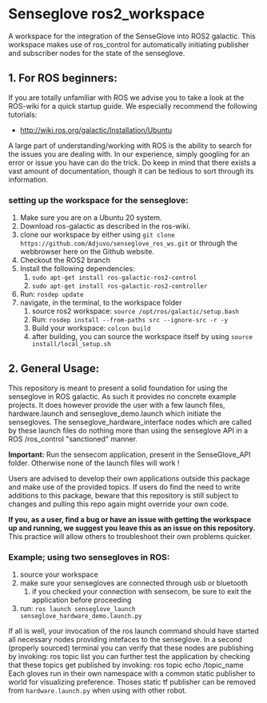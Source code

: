 # Senseglove ros2_workspace
A workspace for the integration of the SenseGlove into ROS2 galactic.
This workspace makes use of ros_control for automatically initiating publisher and subscriber nodes for the state of the senseglove.

## 1. For ROS beginners: ##
If you are totally unfamiliar with ROS we advise you to take a look at the ROS-wiki for a quick startup guide.
We especially recommend the following tutorials:
* http://wiki.ros.org/galactic/Installation/Ubuntu

A large part of understanding/working with ROS is the ability to search for the issues you are dealing with.
In our experience, simply googling for an error or issue you have can do the trick. Do keep in mind that there exists a
vast amount of documentation, though it can be tedious to sort through its information.

### setting up the workspace for the senseglove: ###
1. Make sure you are on a Ubuntu 20 system.
2. Download ros-galactic as described in the ros-wiki.
3. clone our workspace by either using `git clone https://github.com/Adjuvo/senseglove_ros_ws.git` or through the webbrowser here on the Github website.
4. Checkout the ROS2 branch
5. Install the following dependencies:
    1. `sudo apt-get install ros-galactic-ros2-control`
    2. `sudo apt-get install ros-galactic-ros2-controller`
6. Run: `rosdep update`
7. navigate, in the terminal, to the workspace folder
    1.  source ros2 workspace: `source /opt/ros/galactic/setup.bash`
    2.  Run: `rosdep install --from-paths src --ignore-src -r -y`
    3.  Build your workspace: `colcon build`
    4.  after building, you can source the workspace itself by using `source install/local_setup.sh`


## 2. General Usage: ##
This repository is meant to present a solid foundation for using the senseglove in ROS galactic. As such it provides no
concrete example projects. It does however provide the user with a few launch files, hardware.launch and senseglove_demo.launch
which initiate the sensegloves.
The senseglove_hardware_interface nodes which are called by these launch files do nothing more than using the senseglove API
in a ROS /ros_control "sanctioned" manner.

__Important:__ Run the sensecom application, present in the SenseGlove_API folder. Otherwise none of the launch files will work !

Users are advised to develop their own applications outside this package and make use of the provided topics. If users do find the need to 
write additions to this package, beware that this repository is still subject to changes and pulling this repo again might override your own code.

**If you, as a user, find a bug or have an issue with getting the workspace up and running, we suggest you leave this as an issue on this repository.**
This practice will allow others to troubleshoot their own problems quicker.

### Example; using two sensegloves in ROS: ###
1. source your workspace
2. make sure your sensegloves are connected through usb or bluetooth
    1. if you checked your connection with sensecom, be sure to exit the application before proceeding
3. run: `ros launch senseglove_launch senseglove_hardware_demo.launch.py`

If all is well, your invocation of the ros launch command should have started all necessary nodes providing intefaces to the senseglove.
In a second (properly sourced) terminal you can verify that these nodes are publishing by invoking: ros topic list
you can further test the application by checking that these topics get published by invoking: ros topic echo /topic_name
Each gloves run in their own namespace with a common static publisher to world for visualizing preference. Thoses static tf publisher can be removed from `hardware.launch.py` when using with other robot.
